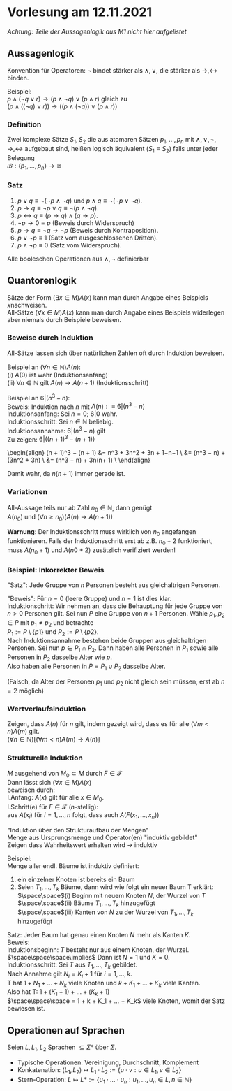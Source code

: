 # Vorlesung am 12.11.2021
*Achtung: Teile der Aussagenlogik aus M1 nicht hier aufgelistet*  


## Aussagenlogik
Konvention für Operatoren: $\lnot$ bindet stärker als $\land, \lor$, die
stärker als $\to, \leftrightarrow$ binden.

Beispiel:  
$p∧(¬q∨r)→(p∧ ¬q)∨(p∧r)$  gleich zu  
$(p∧((¬q)∨r))→((p∧(¬q))∨(p∧r))$

### Definition
Zwei komplexe Sätze $S_1, S_2$ die aus atomaren Sätzen $p_1, ..., p_n$ mit
$∧,∨,¬,→,↔$ aufgebaut sind, heißen logisch äquivalent ($S_1 \equiv S_2$) falls
unter jeder Belegung  
$\mathcal{B}: \{p_1, ..., p_n \} \to \mathbb{B}$

### Satz
1. $p∨q≡ ¬(¬p∧ ¬q)$ und $p∧q≡ ¬(¬p∨ ¬q)$.
2. $p→q≡ ¬p∨q≡ ¬(p∧ ¬q)$.
3. $p↔q≡(p→q)∧(q→p)$.
4. $¬p→0≡p$ (Beweis durch Widerspruch)
5. $p→q≡ ¬q→ ¬p$ (Beweis durch Kontraposition).
6. $p∨ ¬p≡1$ (Satz vom ausgeschlossenen Dritten).
7. $p∧ ¬p≡0$ (Satz vom Widerspruch).

Alle booleschen Operationen aus $\land, \lnot$ definierbar


## Quantorenlogik
Sätze der Form $(∃x∈M)A(x)$ kann man durch Angabe eines
Beispiels $x$nachweisen.  
All-Sätze $(∀x∈M)A(x)$ kann man durch Angabe eines Beispiels
widerlegen aber niemals durch Beispiele beweisen.

### Beweise durch Induktion
All-Sätze lassen sich über natürlichen Zahlen oft durch Induktion beweisen.  

Beispiel an $(\forall n \in \mathbb{N})A(n)$:  
(i) $A(0)$ ist wahr (Induktionsanfang)  
(ii) $\forall n \in \mathbb{N}$ gilt $A(n)\to A(n+ 1)$ (Induktionsschritt)

Beispiel an $6|(n^3 - n)$:  
Beweis: Induktion nach $n$ mit $A(n) :\equiv 6|(n^3 - n)$  
Induktionsanfang: Sei $n = 0$; $6|0$ wahr.  
Induktionsschritt: Sei $n \in \mathbb{N}$ beliebig.  
Induktionsannahme: $6|(n^3-n)$ gilt  
Zu zeigen: $6|((n + 1)^3 - (n + 1))$ 

\begin{align}
(n + 1)^3 − (n + 1) &= n^3 + 3n^2 + 3n + 1−n−1 \\
&= (n^3 − n) + (3n^2 + 3n) \\
&= (n^3 − n) + 3n(n+ 1) \\
\end{align}

Damit wahr, da $n(n+1)$ immer gerade ist.

### Variationen
All-Aussage teils nur ab Zahl $n_0 \in \mathbb{N}$, dann genügt  
$A(n_0)$ und $(\forall n \ge n_0) (A(n) \to A(n + 1))$

**Warnung**: Der Induktionsschritt muss wirklich
von $n_0$ angefangen funktionieren. Falls der Induktionsschritt erst ab
z.B. $n_0 + 2$ funktioniert, muss $A(n_0 + 1)$ und $A(n0 + 2)$
zusätzlich verifiziert werden!

### Beispiel: Inkorrekter Beweis
"Satz": Jede Gruppe von $n$ Personen besteht aus gleichaltrigen Personen.  

"Beweis": Für $n = 0$ (leere Gruppe) und $n= 1$ ist dies klar.  
Induktionschritt: Wir nehmen an, dass die Behauptung für jede Gruppe von $n > 0$
Personen gilt. Sei nun $P$ eine Gruppe von $n + 1$ Personen. Wähle
$p_1, p_2 \in P$ mit $p_1 \not= p_2$ und betrachte  
$P_1 :=P \setminus \{ p1 \}$ und $P_2 := P \setminus \{ p2 \}$.   
Nach Induktionsannahme bestehen beide Gruppen aus gleichaltrigen Personen.
Sei nun $p \in P_1 \cap P_2$. Dann haben alle Personen in $P_1$ sowie alle
Personen in $P_2$ dasselbe Alter wie $p$.  
Also haben alle Personen in $P = P_1 \cup P_2$ dasselbe Alter.

(Falsch, da Alter der Personen $p_1$ und $p_2$ nicht gleich sein müssen, erst
ab $n = 2$ möglich)

### Wertverlaufsinduktion
Zeigen, dass $A(n)$ für $n$ gilt, indem gezeigt wird, dass es für alle
$(\forall m < n) A(m)$ gilt.  
$(\forall n \in \mathbb{N}) [(\forall m < n) A(m) \to A(n)]$

### Strukturelle Induktion
$M$ ausgehend von $M_0 \subset M$ durch $F \in \mathcal{F}$  
Dann lässt sich $(\forall x \in M)A(x)$  
beweisen durch:  
I.Anfang: $A(x)$ gilt für alle $x \in M_0$.  
I.Schritt(e) für $F \in \mathcal{F}$ ($n$-stellig):  
   aus $A(x_i)$ für $i = 1,...,n$ folgt, dass auch $A(F(x_1,...,x_n))$

"Induktion über den Strukturaufbau der Mengen"  
Menge aus Ursprungsmenge und Operator(en) "induktiv gebildet"  
Zeigen dass Wahrheitswert erhalten wird -> induktiv

Beispiel:  
Menge aller endl. Bäume ist induktiv definiert:  
1. ein einzelner Knoten ist bereits ein Baum  
2. Seien $T_1,...,T_k$ Bäume, dann wird wie folgt ein neuer Baum T erklärt:  
$\space\space$(i) Beginn mit neuem Knoten $N$, der Wurzel von $T$  
$\space\space$(ii) Bäume $T_1,...,T_k$ hinzugefügt  
$\space\space$(iii) Kanten von $N$ zu der Wurzel von $T_1,...,T_k$ hinzugefügt

Satz: Jeder Baum hat genau einen Knoten $N$ mehr als Kanten $K$.  
Beweis:  
Induktionsbeginn: $T$ besteht nur aus einem Knoten, der Wurzel.  
$\space\space\space\implies$ Dann ist $N = 1$ und $K = 0$.  
Induktionsschritt: Sei $T$ aus $T_1,...,T_k$ gebildet.  
Nach Annahme gilt $N_i = K_i + 1$ für $i = 1,...,k$.  
T hat $1 + N_1 + ... + N_k$ viele Knoten und $k + K_1 + ... + K_k$ viele Kanten.  
Also hat T: $1 + (K_1 + 1) + ... + (K_k + 1)$  
$\space\space\space = 1 + k + K_1 + ... + K_k$ viele Knoten,
womit der Satz bewiesen ist.

## Operationen auf Sprachen
Seien $L,L_1,L_2$ Sprachen $\subseteq \Sigma*$ über $\Sigma$.  

- Typische Operationen: Vereinigung, Durchschnitt, Komplement
- Konkatenation: $(L_1,L_2) \mapsto L_1 \cdot L_2 := \{ u \cdot v: u \in L_1, v \in L_2 \}$
- Stern-Operation: $L \mapsto L* := \{ u_1 \cdot ... \cdot u_n: u_1, ..., u_n \in L, n \in \mathbb{N} \}$
